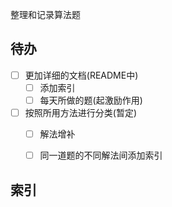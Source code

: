 

整理和记录算法题



## 待办

- [ ] 更加详细的文档(README中)
  - [ ] 添加索引
  - [ ] 每天所做的题(起激励作用)
- [ ] 按照所用方法进行分类(暂定)
  - [ ] 解法增补
  - [ ] 同一道题的不同解法间添加索引



## 索引



